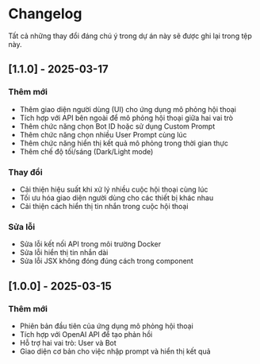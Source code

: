 # Changelog

Tất cả những thay đổi đáng chú ý trong dự án này sẽ được ghi lại trong tệp này.

## [1.1.0] - 2025-03-17

### Thêm mới
- Thêm giao diện người dùng (UI) cho ứng dụng mô phỏng hội thoại
- Tích hợp với API bên ngoài để mô phỏng hội thoại giữa hai vai trò
- Thêm chức năng chọn Bot ID hoặc sử dụng Custom Prompt
- Thêm chức năng chọn nhiều User Prompt cùng lúc
- Thêm chức năng hiển thị kết quả mô phỏng trong thời gian thực
- Thêm chế độ tối/sáng (Dark/Light mode)

### Thay đổi
- Cải thiện hiệu suất khi xử lý nhiều cuộc hội thoại cùng lúc
- Tối ưu hóa giao diện người dùng cho các thiết bị khác nhau
- Cải thiện cách hiển thị tin nhắn trong cuộc hội thoại

### Sửa lỗi
- Sửa lỗi kết nối API trong môi trường Docker
- Sửa lỗi hiển thị tin nhắn dài
- Sửa lỗi JSX không đóng đúng cách trong component

## [1.0.0] - 2025-03-15

### Thêm mới
- Phiên bản đầu tiên của ứng dụng mô phỏng hội thoại
- Tích hợp với OpenAI API để tạo phản hồi
- Hỗ trợ hai vai trò: User và Bot
- Giao diện cơ bản cho việc nhập prompt và hiển thị kết quả 